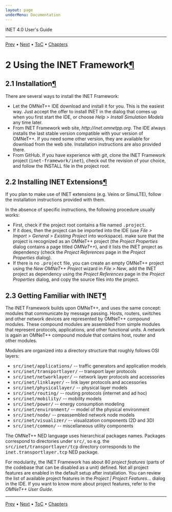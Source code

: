 ```yaml
---
layout: page
underMenu: Documentation
---
```




<div>INET 4.0 User's Guide<hr width='100%'></div>
<div class='oppnavbar'><a href="chap1.html">Prev</a> &#8226; <a href="chap3.html">Next</a> &#8226; <a href="toc.html#toc_2">ToC</a> &#8226; <a href="index.html">Chapters</a></div><h1><a name="cha:usage"></a>2 Using the INET Framework<a class="headerlink" href="#cha:usage" title="Permalink to this headline">&para;</a></h1>

<p><h2><a name="sec:usage:installation"></a>2.1 Installation<a class="headerlink" href="#sec:usage:installation" title="Permalink to this headline">&para;</a></h2>

<p>There are several ways to install the INET Framework:

<p><ul>
  <li> Let the OMNeT++ IDE download and install it for you.
      This is the easiest way. Just accept the offer to install INET
      in the dialog that comes up when you first start the IDE, or
      choose <i>Help &gt; Install Simulation Models</i> any time later.</li>
  <li> From INET Framework web site, <i>http://inet.omnetpp.org</i>.
      The IDE always installs the last stable version compatible with
      your version of OMNeT++. If you need some other version, they
      are available for download from the web site. Installation
      instructions are also provided there.</li>
  <li> From GitHub. If you have experience with <i>git</i>,
      clone the INET Framework project (<tt>inet-framework/inet</tt>),
      check out the revision of your choice, and follow the INSTALL
      file in the project root.</li>
</ul>

<p>
<h2><a name="sec:usage:installing-inet-extensions"></a>2.2 Installing INET Extensions<a class="headerlink" href="#sec:usage:installing-inet-extensions" title="Permalink to this headline">&para;</a></h2>

<p>If you plan to make use of INET extensions (e.g. Veins or SimuLTE),
follow the installation instructions provided with them.

<p>In the absence of specific instructions, the following procedure usually works:

<p><ul>
 <li> First, check if the project root contains a file named <tt>.project</tt>.</li>
 <li> If it does, then the project can be imported into the IDE (use <i>File &gt; Import &gt;
    General &gt; Existing Project</i> into workspace). make sure that the project is recognized
    as an OMNeT++ project (the <i>Project Properties</i> dialog contains a page
    titled <i>OMNeT++</i>), and it lists the INET project as dependency
    (check the <i>Project References</i> page in the <i>Project Properties</i> dialog).</li>
 <li> If there is no <tt>.project</tt> file, you can create an empty OMNeT++
    project using the <i>New OMNeT++ Project</i> wizard in <i>File &gt; New</i>,
    add the INET project as dependency using the <i>Project References</i> page
    in the <i>Project Properties</i> dialog, and copy the source files into the project.</li>
</ul>

<p><h2><a name="sec:usage:getting-familiar-with-inet"></a>2.3 Getting Familiar with INET<a class="headerlink" href="#sec:usage:getting-familiar-with-inet" title="Permalink to this headline">&para;</a></h2>

<p>The INET Framework builds upon OMNeT++, and uses the same concept: modules
that communicate by message passing. Hosts, routers, switches and other
network devices are represented by OMNeT++ compound modules. These compound
modules are assembled from simple modules that represent protocols,
applications, and other functional units. A network is again an OMNeT++
compound module that contains host, router and other modules.

<p>Modules are organized into a directory structure that roughly follows
OSI layers:

<p><ul>
  <li> <tt>src/inet/applications/</tt> -- traffic generators and application models</li>
  <li> <tt>src/inet/transportlayer/</tt> -- transport layer protocols</li>
  <li> <tt>src/inet/networklayer/</tt> -- network layer protocols and accessories</li>
  <li> <tt>src/inet/linklayer/</tt> -- link layer protocols and accessories</li>
  <li> <tt>src/inet/physicallayer/</tt> -- physical layer models</li>
  <li> <tt>src/inet/routing/</tt> -- routing protocols (internet and ad hoc)</li>
  <li> <tt>src/inet/mobility/</tt> -- mobility models</li>
  <li> <tt>src/inet/power/</tt> -- energy consumption modeling</li>
  <li> <tt>src/inet/environment/</tt> -- model of the physical environment</li>
  <li> <tt>src/inet/node/</tt> -- preassembled network node models</li>
  <li> <tt>src/inet/visualizer/</tt> -- visualization components (2D and 3D)</li>
  <li> <tt>src/inet/common/</tt> -- miscellaneous utility components</li>
</ul>

<p>The OMNeT++ NED language uses hierarchical packages names. Packages correspond
to directories under <tt>src/</tt>, so e.g. the <tt>src/inet/transportlayer/tcp</tt>
directory corresponds to the <tt>inet.transportlayer.tcp</tt> NED package.

<p>For modularity, the INET Framework has about 80 <i>project features</i>
(parts of the codebase that can be disabled as a unit) defined. Not all project
features are enabled in the default setup after installation. You can review
the list of available project features in the <i>Project | Project Features...</i>
dialog in the IDE. If you want to know more about project features, refer to the
<i>OMNeT++ User Guide</i>.

<p>

<hr class='pgbr'><div class='oppnavbar'><a href="chap1.html">Prev</a> &#8226; <a href="chap3.html">Next</a> &#8226; <a href="toc.html#toc_2">ToC</a> &#8226; <a href="index.html">Chapters</a></div>
